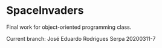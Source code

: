 # SpaceInvaders
Final work for object-oriented programming class.

Current branch: José Eduardo Rodrigues Serpa 20200311-7
 